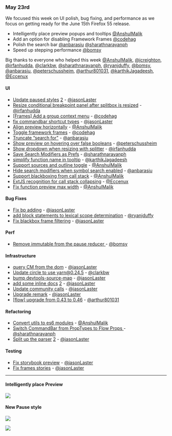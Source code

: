 ### May 23rd

We focused this week on UI polish, bug fixing, and performance as we focus on getting ready for the June 15th Firefox 55 release.

* Intelligently place preview popups and tooltips [@AnshulMalik]
* Add an option for disabling Framework Frames [@codehag]
* Polish the search bar [@anbarasiu] [@sharathnarayanph]
* Speed up stepping performance [@bomsy]

Big thanks to everyone who helped this week [@AnshulMalik], [@jcreighton], [@irfanhudda], [@clarkbw], [@sharathnarayanph], [@ryanjduffy], [@bomsy], [@anbarasiu], [@peterschussheim], [@arthur801031], [@karthikJagadeesh], [@Eccenux]

#### UI

* [Update paused styles][pr-2] [2][pr-5] - [@jasonLaster]
* [Resize conditional breakpoint panel after splitbox is resized][pr-4] - [@irfanhudda]
* [[Frames] Add a group context menu][pr-10] - [@codehag]
* [fix commandbar shortcut types][pr-12] - [@jasonLaster]
* [Align preview horizontally][pr-13] - [@AnshulMalik]
* [Toggle framework frames][pr-21] - [@codehag]
* [Truncate “search for"][pr-23] - [@anbarasiu]
* [Show preview on hovering over false booleans][pr-24] - [@peterschussheim]
* [Show dropdown when resizing with splitter][pr-30] - [@irfanhudda]
* [Save Search Modifiers as Prefs][pr-31] - [@sharathnarayanph]
* [simplify function name in tooltip][pr-32] - [@karthikJagadeesh]
* [Support sources and outline toggle][pr-33] - [@AnshulMalik]
* [Hide search modifiers when symbol search enabled][pr-34] - [@anbarasiu]
* [Support blackboxing from call stack][pr-26] - [@AnshulMalik]
* [ExtJS recognition for call stack collapsing][pr-36] - [@Eccenux]
* [Fix function preview max width][pr-37] - [@AnshulMalik]


#### Bug Fixes

* [Fix bp adding][pr-8] - [@jasonLaster]
* [add block statements to lexical scope determination][pr-17] - [@ryanjduffy]
* [Fix blackbox frame filtering][pr-35] - [@jasonLaster]

#### Perf

* [Remove immutable from the pause reducer ][pr-19] - [@bomsy]

#### Infrastructure

* [query CM from the dom][pr-6] - [@jasonLaster]
* [Update circle to use yarn@0.24.5][pr-7] - [@clarkbw]
* [bump devtools-source-map][pr-9] - [@jasonLaster]
* [add some inline docs][pr-11] [2][pr-16] - [@jasonLaster]
* [Update community calls][pr-20] - [@jasonLaster]
* [Upgrade remark][pr-28] - [@jasonLaster]
* [[flow] upgrade from 0.43 to 0.46][pr-29] - [@arthur801031]

#### Refactoring

* [Convert utils to es6 modules][pr-0] - [@AnshulMalik]
* [Switch CommandBar from PropTypes to Flow Props ][pr-15] - [@sharathnarayanph]
* [Split up the parser][pr-27] [2][pr-38] - [@jasonLaster]

#### Testing

* [Fix storybook preview][pr-14] - [@jasonLaster]
* [Fix frames stories][pr-25] - [@jasonLaster]


---


#### Intelligently place Preview

![](https://cloud.githubusercontent.com/assets/7821757/26097479/4ee5bc36-3a42-11e7-8232-57b0da8350c4.gif)

#### New Pause style

![](https://camo.githubusercontent.com/92cb527aa857f7839c088cb9bf96c42fcca04571/687474703a2f2f672e7265636f726469742e636f2f37716a7579594a694c752e676966)

![](https://camo.githubusercontent.com/4b65c8181fcd851ab5caec6c1f9b82cce5a78b59/687474703a2f2f672e7265636f726469742e636f2f367a563741425a736e452e676966)

[pr-0]:https://github.com/firefox-devtools/debugger/pull/2910
[pr-1]:https://github.com/firefox-devtools/debugger/pull/2916
[pr-2]:https://github.com/firefox-devtools/debugger/pull/2906
[pr-3]:https://github.com/firefox-devtools/debugger/pull/2717
[pr-4]:https://github.com/firefox-devtools/debugger/pull/2917
[pr-5]:https://github.com/firefox-devtools/debugger/pull/2915
[pr-6]:https://github.com/firefox-devtools/debugger/pull/2920
[pr-7]:https://github.com/firefox-devtools/debugger/pull/2935
[pr-8]:https://github.com/firefox-devtools/debugger/pull/2940
[pr-9]:https://github.com/firefox-devtools/debugger/pull/2926
[pr-10]:https://github.com/firefox-devtools/debugger/pull/2912
[pr-11]:https://github.com/firefox-devtools/debugger/pull/2932
[pr-12]:https://github.com/firefox-devtools/debugger/pull/2931
[pr-13]:https://github.com/firefox-devtools/debugger/pull/2911
[pr-14]:https://github.com/firefox-devtools/debugger/pull/2930
[pr-15]:https://github.com/firefox-devtools/debugger/pull/2885
[pr-16]:https://github.com/firefox-devtools/debugger/pull/2939
[pr-17]:https://github.com/firefox-devtools/debugger/pull/2951
[pr-18]:https://github.com/firefox-devtools/debugger/pull/2919
[pr-19]:https://github.com/firefox-devtools/debugger/pull/2921
[pr-20]:https://github.com/firefox-devtools/debugger/pull/2953
[pr-21]:https://github.com/firefox-devtools/debugger/pull/2950
[pr-22]:https://github.com/firefox-devtools/debugger/pull/2958
[pr-23]:https://github.com/firefox-devtools/debugger/pull/2960
[pr-24]:https://github.com/firefox-devtools/debugger/pull/2914
[pr-25]:https://github.com/firefox-devtools/debugger/pull/2973
[pr-26]:https://github.com/firefox-devtools/debugger/pull/2938
[pr-27]:https://github.com/firefox-devtools/debugger/pull/2959
[pr-28]:https://github.com/firefox-devtools/debugger/pull/2972
[pr-29]:https://github.com/firefox-devtools/debugger/pull/2961
[pr-30]:https://github.com/firefox-devtools/debugger/pull/2981
[pr-31]:https://github.com/firefox-devtools/debugger/pull/2977
[pr-32]:https://github.com/firefox-devtools/debugger/pull/2976
[pr-33]:https://github.com/firefox-devtools/debugger/pull/2975
[pr-34]:https://github.com/firefox-devtools/debugger/pull/2968
[pr-35]:https://github.com/firefox-devtools/debugger/pull/2970
[pr-36]:https://github.com/firefox-devtools/debugger/pull/2886
[pr-37]:https://github.com/firefox-devtools/debugger/pull/2966
[pr-38]:https://github.com/firefox-devtools/debugger/pull/2967




[@AnshulMalik]:http://github.com/AnshulMalik
[@jasonLaster]:http://github.com/jasonLaster
[@jcreighton]:http://github.com/jcreighton
[@irfanhudda]:http://github.com/irfanhudda
[@clarkbw]:http://github.com/clarkbw
[@codehag]:http://github.com/codehag
[@sharathnarayanph]:http://github.com/sharathnarayanph
[@ryanjduffy]:http://github.com/ryanjduffy
[@bomsy]:http://github.com/bomsy
[@anbarasiu]:http://github.com/anbarasiu
[@peterschussheim]:http://github.com/peterschussheim
[@arthur801031]:http://github.com/arthur801031
[@karthikJagadeesh]:http://github.com/karthikJagadeesh
[@Eccenux]:http://github.com/Eccenux
